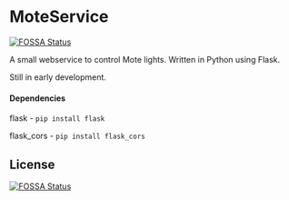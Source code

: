 # MoteService
[![FOSSA Status](https://app.fossa.io/api/projects/git%2Bgithub.com%2Fgavinahales%2FMoteService.svg?type=shield)](https://app.fossa.io/projects/git%2Bgithub.com%2Fgavinahales%2FMoteService?ref=badge_shield)

A small webservice to control Mote lights. Written in Python using Flask.

Still in early development.



#### Dependencies

flask - `pip install flask`

flask_cors - `pip install flask_cors`

## License
[![FOSSA Status](https://app.fossa.io/api/projects/git%2Bgithub.com%2Fgavinahales%2FMoteService.svg?type=large)](https://app.fossa.io/projects/git%2Bgithub.com%2Fgavinahales%2FMoteService?ref=badge_large)